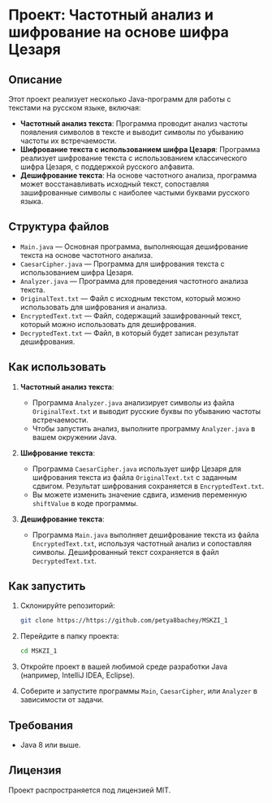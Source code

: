 # Проект: Частотный анализ и шифрование на основе шифра Цезаря

## Описание
Этот проект реализует несколько Java-программ для работы с текстами на русском языке, включая:

- **Частотный анализ текста**: Программа проводит анализ частоты появления символов в тексте и выводит символы по убыванию частоты их встречаемости.
- **Шифрование текста с использованием шифра Цезаря**: Программа реализует шифрование текста с использованием классического шифра Цезаря, с поддержкой русского алфавита.
- **Дешифрование текста**: На основе частотного анализа, программа может восстанавливать исходный текст, сопоставляя зашифрованные символы с наиболее частыми буквами русского языка.

## Структура файлов
- `Main.java` — Основная программа, выполняющая дешифрование текста на основе частотного анализа.
- `CaesarCipher.java` — Программа для шифрования текста с использованием шифра Цезаря.
- `Analyzer.java` — Программа для проведения частотного анализа текста.
- `OriginalText.txt` — Файл с исходным текстом, который можно использовать для шифрования и анализа.
- `EncryptedText.txt` — Файл, содержащий зашифрованный текст, который можно использовать для дешифрования.
- `DecryptedText.txt` — Файл, в который будет записан результат дешифрования.

## Как использовать

1. **Частотный анализ текста**:
   - Программа `Analyzer.java` анализирует символы из файла `OriginalText.txt` и выводит русские буквы по убыванию частоты встречаемости.
   - Чтобы запустить анализ, выполните программу `Analyzer.java` в вашем окружении Java.

2. **Шифрование текста**:
   - Программа `CaesarCipher.java` использует шифр Цезаря для шифрования текста из файла `OriginalText.txt` с заданным сдвигом. Результат шифрования сохраняется в `EncryptedText.txt`.
   - Вы можете изменить значение сдвига, изменив переменную `shiftValue` в коде программы.

3. **Дешифрование текста**:
   - Программа `Main.java` выполняет дешифрование текста из файла `EncryptedText.txt`, используя частотный анализ и сопоставляя символы. Дешифрованный текст сохраняется в файл `DecryptedText.txt`.

## Как запустить

1. Склонируйте репозиторий:
    ```bash
    git clone https://https://github.com/petya8bachey/MSKZI_1
    ```

2. Перейдите в папку проекта:
    ```bash
    cd MSKZI_1
    ```

3. Откройте проект в вашей любимой среде разработки Java (например, IntelliJ IDEA, Eclipse).

4. Соберите и запустите программы `Main`, `CaesarCipher`, или `Analyzer` в зависимости от задачи.

## Требования
- Java 8 или выше.

## Лицензия
Проект распространяется под лицензией MIT.
